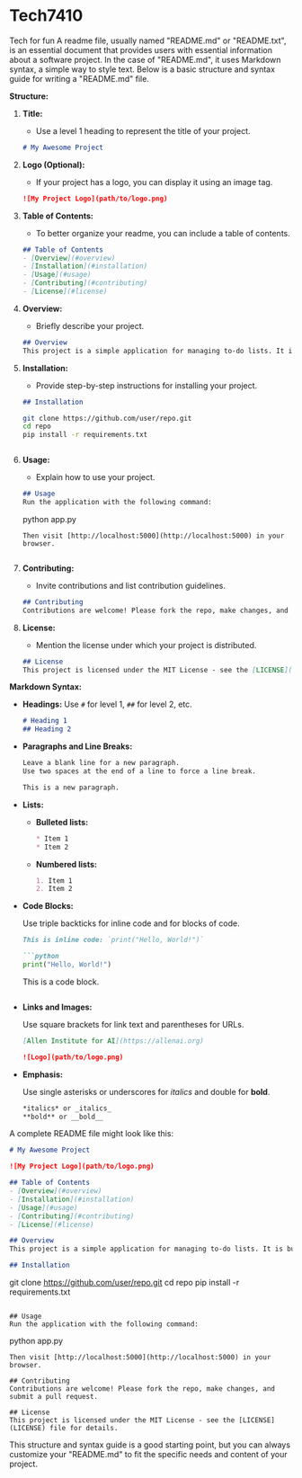 # Tech7410
Tech for fun
A readme file, usually named "README.md" or "README.txt", is an essential document that provides users with essential information about a software project. In the case of "README.md", it uses Markdown syntax, a simple way to style text. Below is a basic structure and syntax guide for writing a "README.md" file.

**Structure:**

1. **Title:**
   - Use a level 1 heading to represent the title of your project.
   ```markdown
   # My Awesome Project
   ```

2. **Logo (Optional):**
   - If your project has a logo, you can display it using an image tag.
   ```markdown
   ![My Project Logo](path/to/logo.png)
   ```

3. **Table of Contents:**
   - To better organize your readme, you can include a table of contents.
   ```markdown
   ## Table of Contents
   - [Overview](#overview)
   - [Installation](#installation)
   - [Usage](#usage)
   - [Contributing](#contributing)
   - [License](#license)
   ```

4. **Overview:**
   - Briefly describe your project.
   ```markdown
   ## Overview
   This project is a simple application for managing to-do lists. It is built using Python and Flask.
   ```

5. **Installation:**
   - Provide step-by-step instructions for installing your project.
   ```markdown
   ## Installation
   ```
   ```bash
   git clone https://github.com/user/repo.git
   cd repo
   pip install -r requirements.txt
   ```
   ```
   ```

6. **Usage:**
   - Explain how to use your project.
   ```markdown
   ## Usage
   Run the application with the following command:
   ```
   python app.py
   ```
   Then visit [http://localhost:5000](http://localhost:5000) in your browser.
   ```
   ```

7. **Contributing:**
   - Invite contributions and list contribution guidelines.
   ```markdown
   ## Contributing
   Contributions are welcome! Please fork the repo, make changes, and submit a pull request.
   ```

8. **License:**
   - Mention the license under which your project is distributed.
   ```markdown
   ## License
   This project is licensed under the MIT License - see the [LICENSE](LICENSE) file for details.
   ```

**Markdown Syntax:**

- **Headings:** Use `#` for level 1, `##` for level 2, etc.

  ```markdown
  # Heading 1
  ## Heading 2
  ```

- **Paragraphs and Line Breaks:**

  ```markdown
  Leave a blank line for a new paragraph.
  Use two spaces at the end of a line to force a line break.

  This is a new paragraph.
  ```

- **Lists:**

  - **Bulleted lists:**

    ```markdown
    * Item 1
    * Item 2
    ```

  - **Numbered lists:**

    ```markdown
    1. Item 1
    2. Item 2
    ```

- **Code Blocks:**

  Use triple backticks for inline code and for blocks of code.

  ```markdown
  This is inline code: `print("Hello, World!")`

  ```
  ```markdown
  ```python
  print("Hello, World!")
  ```

  This is a code block.
  ```

- **Links and Images:**

  Use square brackets for link text and parentheses for URLs.

  ```markdown
  [Allen Institute for AI](https://allenai.org)

  ![Logo](path/to/logo.png)
  ```

- **Emphasis:**

  Use single asterisks or underscores for *italics* and double for **bold**.

  ```markdown
  *italics* or _italics_
  **bold** or __bold__
  ```

A complete README file might look like this:

```markdown
# My Awesome Project

![My Project Logo](path/to/logo.png)

## Table of Contents
- [Overview](#overview)
- [Installation](#installation)
- [Usage](#usage)
- [Contributing](#contributing)
- [License](#license)

## Overview
This project is a simple application for managing to-do lists. It is built using Python and Flask.

## Installation
```
git clone https://github.com/user/repo.git
cd repo
pip install -r requirements.txt
```

## Usage
Run the application with the following command:
```
python app.py
```
Then visit [http://localhost:5000](http://localhost:5000) in your browser.

## Contributing
Contributions are welcome! Please fork the repo, make changes, and submit a pull request.

## License
This project is licensed under the MIT License - see the [LICENSE](LICENSE) file for details.
```

This structure and syntax guide is a good starting point, but you can always customize your "README.md" to fit the specific needs and content of your project.
